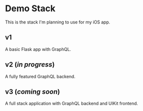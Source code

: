 # Demo Stack

This is the stack I'm planning to use for my iOS app.

## v1

A basic Flask app with GraphQL.

## v2 (*in progress*)

A fully featured GraphQL backend.

## v3 (*coming soon*)

A full stack application with GraphQL backend and UIKit frontend.